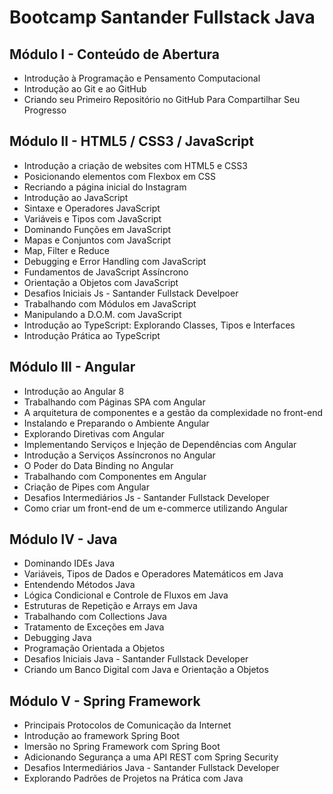 # Bootcamp Santander Fullstack Java

## Módulo I - Conteúdo de Abertura

- Introdução à Programação e Pensamento Computacional
- Introdução ao Git e ao GitHub
- Criando seu Primeiro Repositório no GitHub Para Compartilhar Seu Progresso

## Módulo II - HTML5 / CSS3 / JavaScript

- Introdução a criação de websites com HTML5 e CSS3
- Posicionando elementos com Flexbox em CSS
- Recriando a página inicial do Instagram
- Introdução ao JavaScript
- Sintaxe e Operadores JavaScript
- Variáveis e Tipos com JavaScript
- Dominando Funções em JavaScript
- Mapas e Conjuntos com JavaScript
- Map, Filter e Reduce
- Debugging e Error Handling com JavaScript
- Fundamentos de JavaScript Assíncrono
- Orientação a Objetos com JavaScript
- Desafios Iniciais Js - Santander Fullstack Develpoer
- Trabalhando com Módulos em JavaScript
- Manipulando a D.O.M. com JavaScript
- Introdução ao TypeScript: Explorando Classes, Tipos e Interfaces
- Introdução Prática ao TypeScript

## Módulo III - Angular

- Introdução ao Angular 8
- Trabalhando com Páginas SPA com Angular
- A arquitetura de componentes e a gestão da complexidade no front-end
- Instalando e Preparando o Ambiente Angular
- Explorando Diretivas com Angular
- Implementando Serviços e Injeção de Dependências com Angular
- Introdução a Serviços Assíncronos no Angular
- O Poder do Data Binding no Angular
- Trabalhando com Componentes em Angular
- Criação de Pipes com Angular
- Desafios Intermediários Js - Santander Fullstack Developer
- Como criar um front-end de um e-commerce utilizando Angular

## Módulo IV - Java

- Dominando IDEs Java
- Variáveis, Tipos de Dados e Operadores Matemáticos em Java
- Entendendo Métodos Java
- Lógica Condicional e Controle de Fluxos em Java
- Estruturas de Repetição e Arrays em Java
- Trabalhando com Collections Java
- Tratamento de Exceções em Java
- Debugging Java
- Programação Orientada a Objetos
- Desafios Iniciais Java - Santander Fullstack Developer
- Criando um Banco Digital com Java e Orientação a Objetos

## Módulo V - Spring Framework

- Principais Protocolos de Comunicação da Internet
- Introdução ao framework Spring Boot
- Imersão no Spring Framework com Spring Boot
- Adicionando Segurança a uma API REST com Spring Security
- Desafios Intermediários Java - Santander Fullstack Developer
- Explorando Padrões de Projetos na Prática com Java